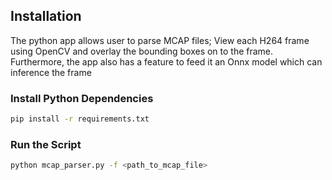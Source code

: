## Installation

The python app allows user to parse MCAP files; View each H264 frame using OpenCV and overlay the bounding boxes on to the frame. Furthermore, the app also has a feature to feed it an Onnx model which can inference the frame
### Install Python Dependencies

```bash
pip install -r requirements.txt
``` 
### Run the Script
```bash
python mcap_parser.py -f <path_to_mcap_file>
``` 
